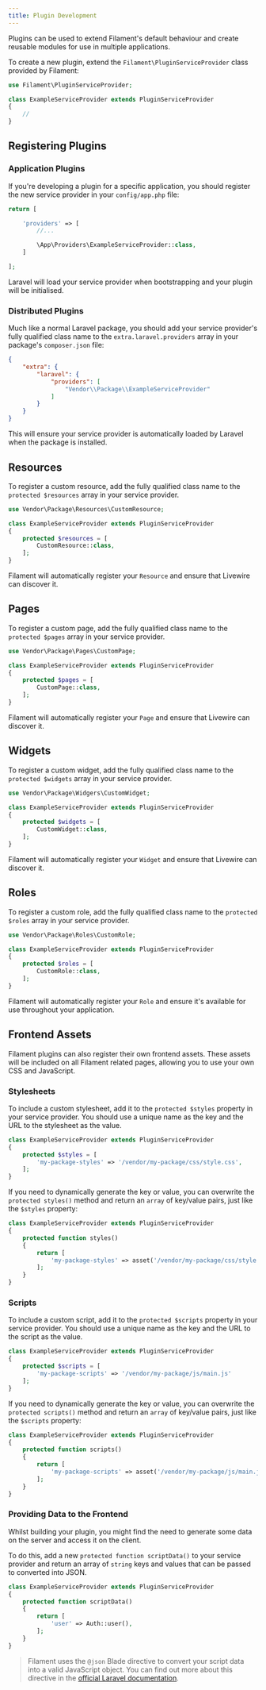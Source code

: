 ```yaml
---
title: Plugin Development
---
```


Plugins can be used to extend Filament's default behaviour and create reusable modules for use in multiple applications.

To create a new plugin, extend the `Filament\PluginServiceProvider` class provided by Filament:

```php
use Filament\PluginServiceProvider;

class ExampleServiceProvider extends PluginServiceProvider
{
    //
}
```

## Registering Plugins

### Application Plugins

If you're developing a plugin for a specific application, you should register the new service provider in your `config/app.php` file:

```php
return [

    'providers' => [
        //...

        \App\Providers\ExampleServiceProvider::class,
    ]

];
```

Laravel will load your service provider when bootstrapping and your plugin will be initialised.

### Distributed Plugins

Much like a normal Laravel package, you should add your service provider's fully qualified class name to the `extra.laravel.providers` array in your package's `composer.json` file:

```json
{
    "extra": {
        "laravel": {
            "providers": [
                "Vendor\\Package\\ExampleServiceProvider"
            ]
        }
    }
}
```

This will ensure your service provider is automatically loaded by Laravel when the package is installed.

## Resources

To register a custom resource, add the fully qualified class name to the `protected $resources` array in your service provider.

```php
use Vendor\Package\Resources\CustomResource;

class ExampleServiceProvider extends PluginServiceProvider
{
    protected $resources = [
        CustomResource::class,
    ];
}
```

Filament will automatically register your `Resource` and ensure that Livewire can discover it.

## Pages

To register a custom page, add the fully qualified class name to the `protected $pages` array in your service provider.

```php
use Vendor\Package\Pages\CustomPage;

class ExampleServiceProvider extends PluginServiceProvider
{
    protected $pages = [
        CustomPage::class,
    ];
}
```

Filament will automatically register your `Page` and ensure that Livewire can discover it.

## Widgets

To register a custom widget, add the fully qualified class name to the `protected $widgets` array in your service provider.

```php
use Vendor\Package\Widgers\CustomWidget;

class ExampleServiceProvider extends PluginServiceProvider
{
    protected $widgets = [
        CustomWidget::class,
    ];
}
```

Filament will automatically register your `Widget` and ensure that Livewire can discover it.

## Roles

To register a custom role, add the fully qualified class name to the `protected $roles` array in your service provider.

```php
use Vendor\Package\Roles\CustomRole;

class ExampleServiceProvider extends PluginServiceProvider
{
    protected $roles = [
        CustomRole::class,
    ];
}
```

Filament will automatically register your `Role` and ensure it's available for use throughout your application.

## Frontend Assets

Filament plugins can also register their own frontend assets. These assets will be included on all Filament related pages, allowing you to use your own CSS and JavaScript.

### Stylesheets

To include a custom stylesheet, add it to the `protected $styles` property in your service provider. You should use a unique name as the key and the URL to the stylesheet as the value.

```php
class ExampleServiceProvider extends PluginServiceProvider
{
    protected $styles = [
        'my-package-styles' => '/vendor/my-package/css/style.css',
    ];
}
```

If you need to dynamically generate the key or value, you can overwrite the `protected styles()` method and return an `array` of key/value pairs, just like the `$styles` property:

```php
class ExampleServiceProvider extends PluginServiceProvider
{
    protected function styles()
    {
        return [
            'my-package-styles' => asset('/vendor/my-package/css/style.css'),
        ];
    }
}
```

### Scripts

To include a custom script, add it to the `protected $scripts` property in your service provider. You should use a unique name as the key and the URL to the script as the value.

```php
class ExampleServiceProvider extends PluginServiceProvider
{
    protected $scripts = [
        'my-package-scripts' => '/vendor/my-package/js/main.js'
    ];
}
```

If you need to dynamically generate the key or value, you can overwrite the `protected scripts()` method and return an `array` of key/value pairs, just like the `$scripts` property:

```php
class ExampleServiceProvider extends PluginServiceProvider
{
    protected function scripts()
    {
        return [
            'my-package-scripts' => asset('/vendor/my-package/js/main.js'),
        ];
    }
}
```

### Providing Data to the Frontend

Whilst building your plugin, you might find the need to generate some data on the server and access it on the client.

To do this, add a new `protected function scriptData()` to your service provider and return an array of `string` keys and values that can be passed to converted into JSON.

```php
class ExampleServiceProvider extends PluginServiceProvider
{
    protected function scriptData()
    {
        return [
            'user' => Auth::user(),
        ];
    }
}
```

> Filament uses the `@json` Blade directive to convert your script data into a valid JavaScript object. You can find out more about this directive in the [official Laravel documentation](https://laravel.com/docs/blade#rendering-json).
